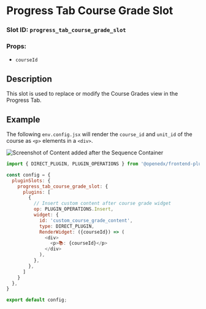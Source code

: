 # Progress Tab Course Grade Slot

### Slot ID: `progress_tab_course_grade_slot`
### Props:
* `courseId`

## Description

This slot is used to replace or modify the Course Grades view in the Progress Tab.

## Example

The following `env.config.jsx` will render the `course_id` and `unit_id` of the course as `<p>` elements in a `<div>`.

![Screenshot of Content added after the Sequence Container](./images/post_sequence_container.png)

```js
import { DIRECT_PLUGIN, PLUGIN_OPERATIONS } from '@openedx/frontend-plugin-framework';

const config = {
  pluginSlots: {
    progress_tab_course_grade_slot: {
      plugins: [
        {
          // Insert custom content after course grade widget
          op: PLUGIN_OPERATIONS.Insert,
          widget: {
            id: 'custom_course_grade_content',
            type: DIRECT_PLUGIN,
            RenderWidget: ({courseId}) => (
              <div>
                <p>📚: {courseId}</p>
              </div>
            ),
          },
        },
      ]
    }
  },
}

export default config;
```
